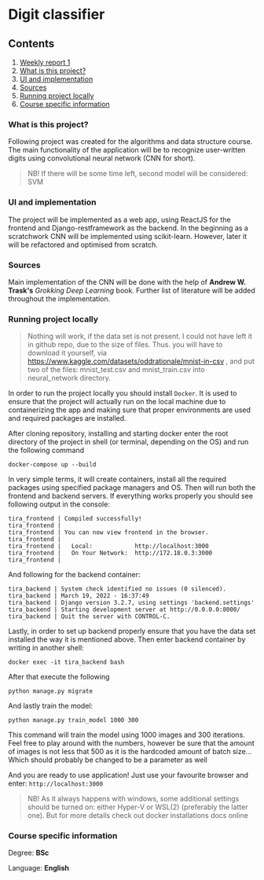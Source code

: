 # Digit classifier

## Contents

1. [Weekly report 1](./reports/week1.md)
2. [What is this project?](#what-is-this-project)
3. [UI and implementation](#ui-and-implementation)
4. [Sources](#sources)
5. [Running project locally](#running-project-locally)
6. [Course specific information](#course-specific-information)

### What is this project?

Following project was created for the algorithms and data structure course. The main functionality of the application will be to recognize user-written digits using convolutional neural network (CNN for short).

> NB! If there will be some time left, second model will be considered: SVM

### UI and implementation

The project will be implemented as a web app, using ReactJS for the frontend and Django-restframework as the backend. In the beginning as a scratchwork CNN will be implemented using scikit-learn. However, later it will be refactored and optimised from scratch.

### Sources

Main implementation of the CNN will be done with the help of **Andrew W. Trask's** _*Grokking Deep Learning*_ book. Further list of literature will be added throughout the implementation.

### Running project locally

> Nothing will work, if the data set is not present. I could not have left it in github repo, due to the size of files. Thus. you will have to download it yourself, via https://www.kaggle.com/datasets/oddrationale/mnist-in-csv , and put two of the files: mnist_test.csv and mnist_train.csv into neural_network directory.

In order to run the project locally you should install `Docker`. It is used to ensure that the project will actually run on the local machine due to containerizing the app and making sure that proper environments are used and required packages are installed.

After cloning repository, installing and starting docker enter the root directory of the project in shell (or terminal, depending on the OS) and run the following command

```
docker-compose up --build
```

In very simple terms, it will create containers, install all the required packages using specified package managers and OS. Then will run both the frontend and backend servers. If everything works properly you should see following output in the console:

```
tira_frontend | Compiled successfully!
tira_frontend |
tira_frontend | You can now view frontend in the browser.
tira_frontend |
tira_frontend |   Local:            http://localhost:3000
tira_frontend |   On Your Network:  http://172.18.0.3:3000
tira_frontend |
```

And following for the backend container:

```
tira_backend | System check identified no issues (0 silenced).
tira_backend | March 19, 2022 - 16:37:49
tira_backend | Django version 3.2.7, using settings 'backend.settings'
tira_backend | Starting development server at http://0.0.0.0:8000/
tira_backend | Quit the server with CONTROL-C.
```

Lastly, in order to set up backend properly ensure that you have the data set installed the way it is mentioned above. Then enter backend container by writing in another shell:

```
docker exec -it tira_backend bash
```

After that execute the following

```
python manage.py migrate
```

And lastly train the model:

```
python manage.py train_model 1000 300
```

This command will train the model using 1000 images and 300 iterations. Feel free to play around with the numbers, however be sure that the amount of images is not less that 500 as it is the hardcoded amount of batch size... Which should probably be changed to be a parameter as well

And you are ready to use application! Just use your favourite browser and enter:
`http://localhost:3000`

> NB! As it always happens with windows, some additional settings should be turned on: either Hyper-V or WSL(2) (preferably the latter one). But for more details check out docker installations docs online

### Course specific information

Degree: **BSc**

Language: **English**
